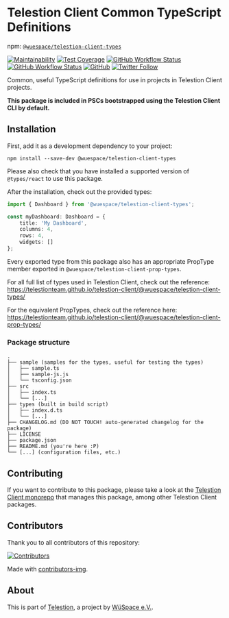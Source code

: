# Telestion Client Common TypeScript Definitions

npm: [`@wuespace/telestion-client-types`](https://www.npmjs.com/package/@wuespace/telestion-client-types)

[![Maintainability](https://api.codeclimate.com/v1/badges/97fadf70f54a759cfaa4/maintainability)](https://codeclimate.com/github/TelestionTeam/telestion-client/maintainability)
[![Test Coverage](https://api.codeclimate.com/v1/badges/97fadf70f54a759cfaa4/test_coverage)](https://codeclimate.com/github/TelestionTeam/telestion-client/test_coverage)
[![GitHub Workflow Status](https://img.shields.io/github/workflow/status/TelestionTeam/telestion-client/Test%20and%20Coverage?label=tests)](https://github.com/TelestionTeam/telestion-client/actions?query=workflow%3A%22Test+and+Coverage%22)
[![GitHub Workflow Status](https://img.shields.io/github/workflow/status/TelestionTeam/telestion-client/CI)](https://github.com/TelestionTeam/telestion-client/actions?query=workflow%3ACI)
[![GitHub](https://img.shields.io/github/license/TelestionTeam/telestion-client)](LICENSE)
[![Twitter Follow](https://img.shields.io/twitter/follow/wuespace?style=social)](https://twitter.com/wuespace)

Common, useful TypeScript definitions for use in projects in Telestion Client projects.

**This package is included in PSCs bootstrapped using the Telestion Client CLI by default.**

## Installation

First, add it as a development dependency to your project:

```shell
npm install --save-dev @wuespace/telestion-client-types
```

Please also check that you have installed a supported version of `@types/react` to use this package.

After the installation, check out the provided types:

```ts
import { Dashboard } from '@wuespace/telestion-client-types';

const myDashboard: Dashboard = {
	title: 'My Dashboard',
	columns: 4,
	rows: 4,
	widgets: []
};
```

Every exported type from this package also has an appropriate PropType member exported in `@wuespace/telestion-client-prop-types`.

For all full list of types used in Telestion Client, check out the reference:
https://telestionteam.github.io/telestion-client/@wuespace/telestion-client-types/

For the equivalent PropTypes, check out the reference here:
https://telestionteam.github.io/telestion-client/@wuespace/telestion-client-prop-types/

### Package structure

```
.
├── sample (samples for the types, useful for testing the types)
│   ├── sample.ts
│   ├── sample-js.js
│   └── tsconfig.json
├── src
│   ├── index.ts
│   └── [...]
├── types (built in build script)
│   ├── index.d.ts
│   └── [...]
├── CHANGELOG.md (DO NOT TOUCH! auto-generated changelog for the package)
├── LICENSE
├── package.json
├── README.md (you're here :P)
└── [...] (configuration files, etc.)
```

## Contributing

If you want to contribute to this package, please take a look at the [Telestion Client monorepo](https://github.com/TelestionTeam/telestion-client/) that manages this package, among other Telestion Client packages.

## Contributors

Thank you to all contributors of this repository:

<a href="https://github.com/TelestionTeam/telestion-client/graphs/contributors">
  <img alt="Contributors" src="https://contrib.rocks/image?repo=TelestionTeam/telestion-client" />
</a>

Made with [contributors-img](https://contrib.rocks).

## About

This is part of [Telestion](https://telestion.wuespace.de/), a project by [WüSpace e.V.](https://www.wuespace.de/).
